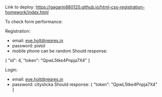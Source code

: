 Link to deploy: https://gagarin880120.github.io/html-css-registration-homework/index.html

To check form performance:

Registration:
- email: eve.holt@reqres.in
- password: pistol
- mobile phone can be random
Should response:

{
    "id": 4,
    "token": "QpwL5tke4Pnpja7X4"
}

Login:
- email: eve.holt@reqres.in
- password: cityslicka
Should response:
{
    "token": "QpwL5tke4Pnpja7X4"
}
